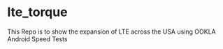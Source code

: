 lte_torque
==========

This Repo is to show the expansion of LTE across the USA using OOKLA Android Speed Tests